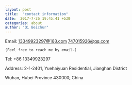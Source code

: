 ```yaml
---
layout: post
title:  "contact information"
date:  2017-7-26 19:45:41 +530
categories: about
author: "Qi Beichun"
---
```

Email: 13349923297@163.com          747015926@qq.com

    (Feel free to reach me by email.)

Tel: +86 13349923297

Address:
2-1-2401, Yuehaiyuan Residential, Jianghan District

Wuhan, Hubei Province 430000, China
